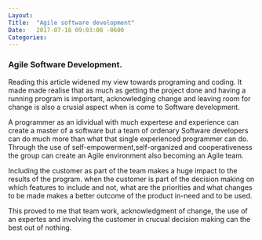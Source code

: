 ```yaml
---
Layout:	
Title:	"Agile software development"
Date:	2017-07-18 09:03:08 -0600
Categories:	
---
```



### Agile Software Development.

Reading this article widened my view towards programing and coding.
It made made realise that as much as getting the project done and having a running program is important, acknowledging change and leaving room for change is also a crusial aspect when is come to Software development.

A programmer as an idividual with much expertese and experience can create a master of a software but a team of ordenary Software developers can do much more than what that single experienced programmer can do. Through the use of self-empowerment,self-organized and cooperativeness the group can create an Agile environment also becoming an Agile team.

Including the customer as part of the team makes a huge impact to the results of the program. when the customer is part of the decision making on which features to include and not, what are the priorities and what changes to be made makes a better outcome of the product in-need and to be used.

This proved to me that team work, acknowledgment of change, the use of an expertes and involving the customer in crucual decision making can the best out of nothing.
